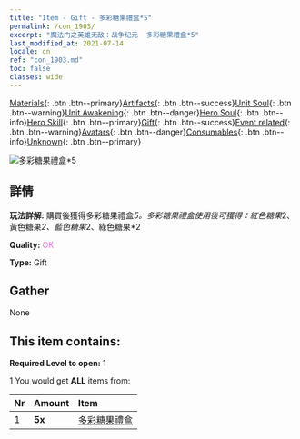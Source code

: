 ```yaml
---
title: "Item - Gift - 多彩糖果禮盒*5"
permalink: /con_1903/
excerpt: "魔法门之英雄无敌：战争纪元  多彩糖果禮盒*5"
last_modified_at: 2021-07-14
locale: cn
ref: "con_1903.md"
toc: false
classes: wide
---
```

 [Materials](/ItemsCN/){: .btn .btn--primary}[Artifacts](/ItemsCN/Artifacts/){: .btn .btn--success}[Unit Soul](/ItemsCN/UnitSoul/){: .btn .btn--warning}[Unit Awakening](/ItemsCN/UnitAwakening/){: .btn .btn--danger}[Hero Soul](/ItemsCN/HeroSoul/){: .btn .btn--info}[Hero Skill](/ItemsCN/HeroSkill/){: .btn .btn--primary}[Gift](/ItemsCN/Gift/){: .btn .btn--success}[Event related](/ItemsCN/Events/){: .btn .btn--warning}[Avatars](/ItemsCN/Avatars/){: .btn .btn--danger}[Consumables](/ItemsCN/Consumables/){: .btn .btn--info}[Unknown](/ItemsCN/Unknown/){: .btn .btn--primary}

 ![多彩糖果禮盒*5](/images/t/i_907525.png)

## 詳情
 **玩法詳解:** 購買後獲得多彩糖果禮盒*5。多彩糖果禮盒使用後可獲得：紅色糖果*2、黃色糖果*2、藍色糖果*2、綠色糖果*2

 **Quality:** <span style="color: #DA70D6">OK</span>

 **Type:** Gift

## Gather

  None

## This item contains:

 **Required Level to open:** 1

 1 You would get **ALL** items  from:

  | Nr | Amount |     Item    |
  |:---|:-------|:------------|
  | 1 |  **5x** | [多彩糖果禮盒](/cn/Items/con_1902/) |  | 
